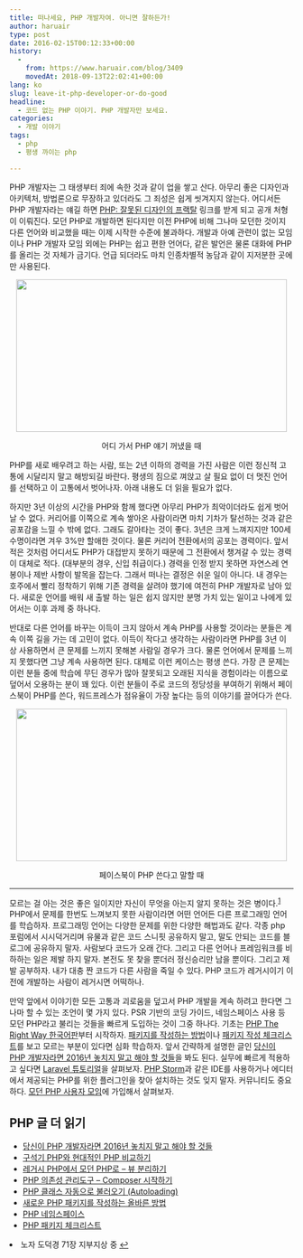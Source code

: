 ```yaml
---
title: 떠나세요, PHP 개발자여. 아니면 잘하든가!
author: haruair
type: post
date: 2016-02-15T00:12:33+00:00
history:
  - 
    from: https://www.haruair.com/blog/3409
    movedAt: 2018-09-13T22:02:41+00:00
lang: ko
slug: leave-it-php-developer-or-do-good
headline:
  - 코드 없는 PHP 이야기. PHP 개발자만 보세요.
categories:
  - 개발 이야기
tags:
  - php
  - 평생 까이는 php

---
```

PHP 개발자는 그 태생부터 죄에 속한 것과 같이 업을 쌓고 산다. 아무리 좋은 디자인과 아키텍처, 방법론으로 무장하고 있더라도 그 죄성은 쉽게 씻겨지지 않는다. 어디서든 PHP 개발자라는 얘길 하면 [PHP: 잘못된 디자인의 프랙탈][1] 링크를 받게 되고 공개 처형이 이뤄진다. 모던 PHP로 개발하면 된다지만 이전 PHP에 비해 그나마 모던한 것이지 다른 언어와 비교했을 때는 이제 시작한 수준에 불과하다. 개발과 아예 관련이 없는 모임이나 PHP 개발자 모임 외에는 PHP는 쉽고 편한 언어다, 같은 발언은 물론 대화에 PHP를 올리는 것 자체가 금기다. 언급 되더라도 마치 인종차별적 농담과 같이 지저분한 곳에만 사용된다.<figure style="max-width: 480px; text-align: center; margin: 0 auto;" class="wp-caption aligncenter">

<img src="https://i.giphy.com/xTiTnfXFb3lzEyAiXK.gif?resize=480%2C270" width="480" height="270" style="max-width: 100%; width:100%;" class="" data-recalc-dims="1" /><figcaption class="wp-caption-text">어디 가서 PHP 얘기 꺼냈을 때</figcaption></figure> 

PHP를 새로 배우려고 하는 사람, 또는 2년 이하의 경력을 가진 사람은 이런 정신적 고통에 시달리지 말고 해방되길 바란다. 평생의 짐으로 껴앉고 살 필요 없이 더 멋진 언어를 선택하고 이 고통에서 벗어나자. 아래 내용도 더 읽을 필요가 없다.

하지만 3년 이상의 시간을 PHP와 함께 했다면 아무리 PHP가 최악이더라도 쉽게 벗어날 수 없다. 커리어를 이쪽으로 계속 쌓아온 사람이라면 마치 기차가 탈선하는 것과 같은 공포감을 느낄 수 밖에 없다. 그래도 갈아타는 것이 좋다. 3년은 크게 느껴지지만 100세 수명이라면 겨우 3%만 할애한 것이다. 물론 커리어 전환에서의 공포는 경력이다. 앞서 적은 것처럼 어디서도 PHP가 대접받지 못하기 때문에 그 전환에서 챙겨갈 수 있는 경력이 대체로 적다. (대부분의 경우, 신입 취급이다.) 경력을 인정 받지 못하면 자연스레 연봉이나 제반 사항이 발목을 잡는다. 그래서 떠나는 결정은 쉬운 일이 아니다. 내 경우는 호주에서 빨리 정착하기 위해 기존 경력을 살려야 했기에 여전히 PHP 개발자로 남아 있다. 새로운 언어를 배워 새 출발 하는 일은 쉽지 않지만 분명 가치 있는 일이고 나에게 있어서는 이후 과제 중 하나다.

반대로 다른 언어를 바꾸는 이득이 크지 않아서 계속 PHP를 사용할 것이라는 분들은 계속 이쪽 길을 가는 데 고민이 없다. 이득이 작다고 생각하는 사람이라면 PHP를 3년 이상 사용하면서 큰 문제를 느끼지 못해본 사람일 경우가 크다. 물론 언어에서 문제를 느끼지 못했다면 그냥 계속 사용하면 된다. 대체로 이런 케이스는 평생 쓴다. 가장 큰 문제는 이런 분들 중에 학습에 무딘 경우가 많아 잘못되고 오래된 지식을 경험이라는 이름으로 덮어서 오용하는 분이 꽤 있다. 이런 분들이 주로 코드의 정당성을 부여하기 위해서 페이스북이 PHP를 쓴다, 워드프레스가 점유율이 가장 높다는 등의 이야기를 끌어다가 쓴다.<figure style="max-width: 480px; text-align: center; margin: 0 auto;" class="wp-caption aligncenter">

<img src="https://i.giphy.com/UKd9SvYEDnzlC.gif?resize=480%2C270" width="480" height="270" style="max-width: 100%; width:100%;" class="" data-recalc-dims="1" /><figcaption class="wp-caption-text">페이스북이 PHP 쓴다고 말할 때</figcaption></figure> 

* * *

모르는 걸 아는 것은 좋은 일이지만 자신이 무엇을 아는지 알지 못하는 것은 병이다.<sup id="fnref-3409-1"><a href="#fn-3409-1">1</a></sup> PHP에서 문제를 한번도 느껴보지 못한 사람이라면 어떤 언어든 다른 프로그래밍 언어를 학습하자. 프로그래밍 언어는 다양한 문제를 위한 다양한 해법과도 같다. 각종 php 포럼에서 시시덕거리며 유물과 같은 코드 스니핏 공유하지 말고, 말도 안되는 코드를 블로그에 공유하지 말자. 사람보다 코드가 오래 간다. 그리고 다른 언어나 프레임워크를 비하하는 일은 제발 하지 말자. 본전도 못 찾을 뿐더러 정신승리만 남을 뿐이다. 그리고 제발 공부하자. 내가 대충 짠 코드가 다른 사람을 죽일 수 있다. PHP 코드가 레거시이기 이전에 개발하는 사람이 레거시면 어떡하나.

만약 앞에서 이야기한 모든 고통과 괴로움을 덮고서 PHP 개발을 계속 하려고 한다면 그나마 할 수 있는 조언이 몇 가지 있다. PSR 기반의 코딩 가이드, 네임스페이스 사용 등 모던 PHP라고 불리는 것들을 빠르게 도입하는 것이 그중 하나다. 기초는 [PHP The Right Way 한국어판][2]부터 시작하자. [패키지를 작성하는 방법][3]이나 [패키지 작성 체크리스트][4]를 보고 모르는 부분이 있다면 심화 학습하자. 앞서 간략하게 설명한 글인 [당신이 PHP 개발자라면 2016년 놓치지 말고 해야 할 것들][5]을 봐도 된다. 실무에 빠르게 적용하고 싶다면 [Laravel 튜토리얼][6]을 살펴보자. [PHP Storm][7]과 같은 IDE를 사용하거나 에디터에서 제공되는 PHP를 위한 플러그인을 찾아 설치하는 것도 잊지 말자. 커뮤니티도 중요하다. [모던 PHP 사용자 모임][8]에 가입해서 살펴보자.

## PHP 글 더 읽기

<ul class="display-posts-listing">
  <li class="listing-item">
    <a class="title" href="http://www.haruair.com/blog/3286">당신이 PHP 개발자라면 2016년 놓치지 말고 해야 할 것들</a>
  </li>
  <li class="listing-item">
    <a class="title" href="http://www.haruair.com/blog/3301">구석기 PHP와 현대적인 PHP 비교하기</a>
  </li>
  <li class="listing-item">
    <a class="title" href="http://www.haruair.com/blog/3748">레거시 PHP에서 모던 PHP로 – 뷰 분리하기</a>
  </li>
  <li class="listing-item">
    <a class="title" href="http://www.haruair.com/blog/1860">PHP 의존성 관리도구 – Composer 시작하기</a>
  </li>
  <li class="listing-item">
    <a class="title" href="http://www.haruair.com/blog/2323">PHP 클래스 자동으로 불러오기 (Autoloading)</a>
  </li>
  <li class="listing-item">
    <a class="title" href="http://www.haruair.com/blog/2728">새로운 PHP 패키지를 작성하는 올바른 방법</a>
  </li>
  <li class="listing-item">
    <a class="title" href="http://www.haruair.com/blog/2843">PHP 네임스페이스</a>
  </li>
  <li class="listing-item">
    <a class="title" href="http://www.haruair.com/blog/2859">PHP 패키지 체크리스트</a>
  </li>
</ul>

<li id="fn-3409-1">
  노자 도덕경 71장 지부지상 중&#160;<a href="#fnref-3409-1">&#8617;</a> </fn></footnotes>

 [1]: http://noraesae.github.io/PHP-a-fractal-of-bad-design-kr/
 [2]: http://modernpug.github.io/php-the-right-way/
 [3]: http://haruair.com/blog/2728
 [4]: http://haruair.com/blog/2859
 [5]: http://haruair.com/blog/3286
 [6]: http://laravel.kr/docs
 [7]: https://www.jetbrains.com/phpstorm/
 [8]: https://www.facebook.com/groups/655071604594451/